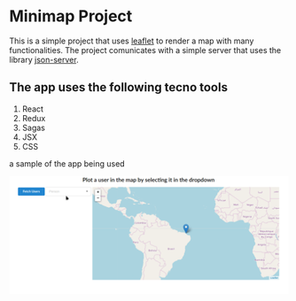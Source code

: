 # Minimap Project

This is a simple project that uses [leaflet](https://github.com/Leaflet/Leaflet) to render a map with many functionalities.
The project comunicates with a simple server that uses the library [json-server](https://github.com/typicode/json-server).

## The app uses the following tecno tools

1) React
2) Redux
3) Sagas
4) JSX
5) CSS

a sample of the app being used

![map_sample](resources/map.gif)
